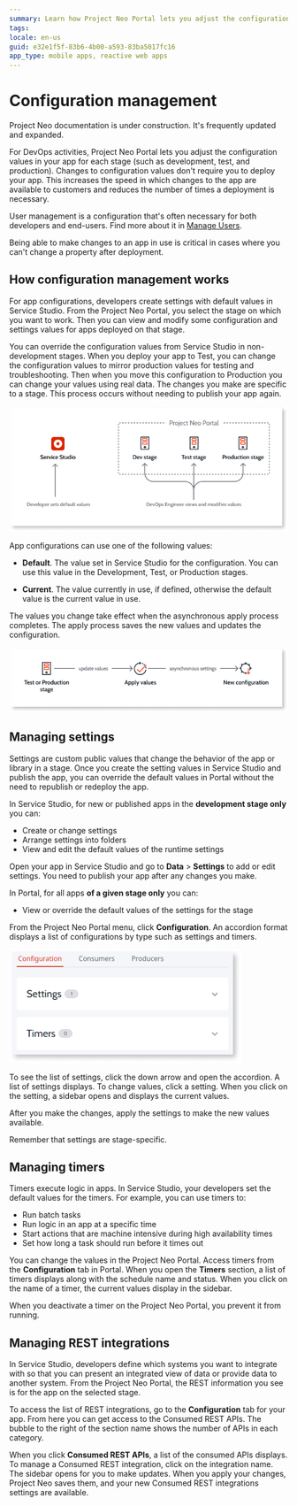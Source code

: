 ```yaml
---
summary: Learn how Project Neo Portal lets you adjust the configuration values for stages like development, testing, or production.
tags:
locale: en-us
guid: e32e1f5f-83b6-4b00-a593-83ba5017fc16
app_type: mobile apps, reactive web apps
---
```


# Configuration management

<div class="info" markdown="1">

Project Neo documentation is under construction. It's frequently updated and expanded.

</div>

For DevOps activities, Project Neo Portal lets you adjust the configuration values in your app for each stage (such as development, test, and production). Changes to configuration values don't require you to deploy your app. This increases the speed in which changes to the app are available to customers and reduces the number of times a deployment is necessary.

User management is a configuration that's often necessary for both developers and end-users. Find more about it in [Manage Users](./manage-users.md).

Being able to make changes to an app in use is critical in cases where you can't change a property after deployment.

## How configuration management works

For app configurations, developers create settings with default values in Service Studio. From the Project Neo Portal, you select the stage on which you want to work. Then you can view and modify some configuration and settings values for apps deployed on that stage.

You can override the configuration values from Service Studio in non-development stages. When you deploy your app to Test, you can change the configuration values to mirror production values for testing and troubleshooting. Then when you move this configuration to Production you can change your values using real data. The changes you make are specific to a stage. This process occurs without needing to publish your app again.

![How configuration management works](images/configuration-management-works-diag.png "How configuration management works")

App configurations can use one of the following values:

* **Default**. The value set in Service Studio for the configuration. You can use this value in the Development, Test, or Production stages.

* **Current**. The value currently in use, if defined, otherwise the default value is the current value in use.

The values you change take effect when the asynchronous apply process completes. The apply process saves the new values and updates the configuration.

![Apply configurations](images/configuration-management-apply-diag.png "Apply configurations")

## Managing settings

Settings are custom public values that change the behavior of the app or library in a stage. Once you create the setting values in Service Studio and publish the app, you can override the default values in Portal without the need to republish or redeploy the app.

In Service Studio, for new or published apps in the **development stage only** you can:

* Create or change settings
* Arrange settings into folders
* View and edit the default values of the runtime settings

Open your app in Service Studio and go to **Data** > **Settings** to add or edit settings. You need to publish your app after any changes you make.

In Portal, for all apps **of a given stage only** you can:

* View or override the default values of the settings for the stage

From the Project Neo Portal menu, click **Configuration**. An accordion format displays a list of configurations by type such as settings and timers.

![Configuration management screen](images/configuration-management-pl.png "Configuration management screen")

To see the list of settings, click the down arrow and open the accordion. A list of settings displays. To change values, click a setting. When you click on the setting, a sidebar opens and displays the current values.

After you make the changes, apply the settings to make the new values available.

Remember that settings are stage-specific.

## Managing timers

Timers execute logic in apps. In Service Studio, your developers set the default values for the timers. For example, you can use timers to:

* Run batch tasks
* Run logic in an app at a specific time
* Start actions that are machine intensive during high availability times
* Set how long a task should run before it times out

You can change the values in the Project Neo Portal. Access timers from the **Configuration** tab in Portal. When you open the **Timers** section, a list of timers displays along with the schedule name and status. When you click on the name of a timer, the current values display in the sidebar.

<div class="info" markdown="1">

When you deactivate a timer on the Project Neo Portal, you prevent it from running.

</div>

## Managing REST integrations

In Service Studio, developers define which systems you want to integrate with so that you can present an integrated view of data or provide data to another system. From the Project Neo Portal, the REST information you see is for the app on the selected stage.

To access the list of REST integrations, go to the **Configuration** tab for your app. From here you can get access to the Consumed REST APIs. The bubble to the right of the section name shows the number of APIs in each category.

When you click **Consumed REST APIs**, a list of the consumed APIs displays. To manage a Consumed REST integration, click on the integration name. The sidebar opens for you to make updates. When you apply your changes, Project Neo saves them, and your new Consumed REST integrations settings are available.
